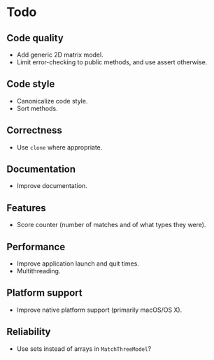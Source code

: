 # Todo #

## Code quality ##
+ Add generic 2D matrix model.
+ Limit error-checking to public methods, and use assert otherwise.

## Code style ##
+ Canonicalize code style.
+ Sort methods.

## Correctness ##
+ Use `clone` where appropriate.

## Documentation ##
+ Improve documentation.

## Features ##
+ Score counter (number of matches and of what types they were).

## Performance ##
+ Improve application launch and quit times.
+ Multithreading.

## Platform support ##
+ Improve native platform support (primarily macOS/OS X).

## Reliability ##
+ Use sets instead of arrays in `MatchThreeModel`?
